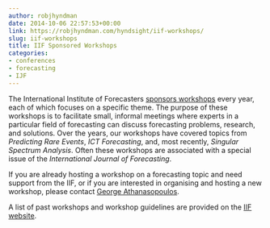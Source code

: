 ```yaml
---
author: robjhyndman
date: 2014-10-06 22:57:53+00:00
link: https://robjhyndman.com/hyndsight/iif-workshops/
slug: iif-workshops
title: IIF Sponsored Workshops
categories:
- conferences
- forecasting
- IJF
---
```


The International Institute of Forecasters [sponsors workshops](http://forecasters.org/conferences/iif-sponsored-workshops/) every year, each of which focuses on a specific theme. The purpose of these workshops is to facilitate small, informal meetings where experts in a particular field of forecasting can discuss forecasting problems, research, and solutions. Over the years, our workshops have covered topics from _Predicting Rare Events_, _ICT Forecasting_, and, most recently, _Singular Spectrum Analysis_. Often these workshops are associated with a special issue of the _International Journal of Forecasting_.

If you are already hosting a workshop on a forecasting topic and need support from the IIF, or if you are interested in organising and hosting a new workshop, please contact [George Athanasopoulos](mailto:george.athanasopoulos@monash.edu).

A list of past workshops and workshop guidelines are provided on the [IIF website](http://forecasters.org/conferences/iif-sponsored-workshops/).
